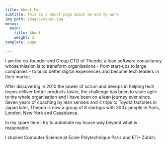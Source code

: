 ```yaml
---
title: About Me
subtitle: This is a short page about me and my work
img_path: images/about.jpg
menus:
  main:
    title: About
    weight: 2
template: page

---
```

I am the co-founder and Group CTO of Theodo, a lean software consultancy whose mission is to transform organisations - from start-ups to large companies - to build better digital experiences and become tech leaders in their market.

After discovering in 2010 the power of scrum and devops in helping tech teams deliver better products faster, the challenge has been to scale agile to the whole organisation and I have been on a lean journey ever since. Seven years of coaching by lean senseis and 4 trips to Toyota factories in Japan later, Theodo is now a group of 8 startups with 300+ people in Paris, London, New York and Casablanca.

In my spare time I try to automate my house way beyond what is reasonable.

I studied Computer Science at Ecole Polytechnique Paris and ETH Zürich.